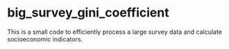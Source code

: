 # big_survey_gini_coefficient
This is a small code to efficiently process a large survey data and calculate socioeconomic indicators.
